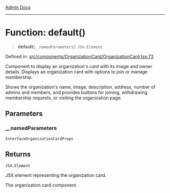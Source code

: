 [Admin Docs](/)

***

# Function: default()

> **default**(`__namedParameters`): `JSX.Element`

Defined in: [src/components/OrganizationCard/OrganizationCard.tsx:73](https://github.com/Aad1tya27/talawa-admin/blob/dd4a08e622d0fa38bcf9758a530e8cdf917dbac8/src/components/OrganizationCard/OrganizationCard.tsx#L73)

Component to display an organization's card with its image and owner details.
Displays an organization card with options to join or manage membership.

Shows the organization's name, image, description, address, number of admins and members,
and provides buttons for joining, withdrawing membership requests, or visiting the organization page.

## Parameters

### \_\_namedParameters

`InterfaceOrganizationCardProps`

## Returns

`JSX.Element`

JSX element representing the organization card.

The organization card component.
